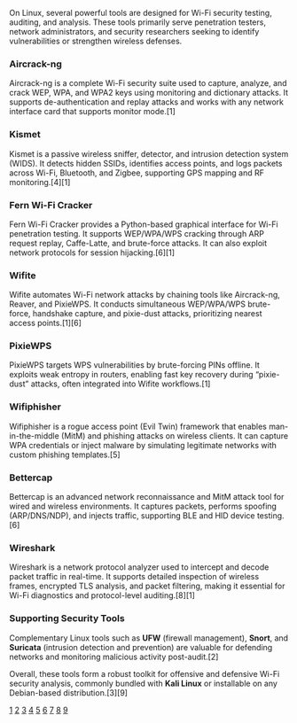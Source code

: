 On Linux, several powerful tools are designed for Wi-Fi security testing, auditing, and analysis. These tools primarily serve penetration testers, network administrators, and security researchers seeking to identify vulnerabilities or strengthen wireless defenses.

### Aircrack-ng
Aircrack-ng is a complete Wi-Fi security suite used to capture, analyze, and crack WEP, WPA, and WPA2 keys using monitoring and dictionary attacks. It supports de-authentication and replay attacks and works with any network interface card that supports monitor mode.[1]

### Kismet
Kismet is a passive wireless sniffer, detector, and intrusion detection system (WIDS). It detects hidden SSIDs, identifies access points, and logs packets across Wi-Fi, Bluetooth, and Zigbee, supporting GPS mapping and RF monitoring.[4][1]

### Fern Wi-Fi Cracker
Fern Wi-Fi Cracker provides a Python-based graphical interface for Wi-Fi penetration testing. It supports WEP/WPA/WPS cracking through ARP request replay, Caffe-Latte, and brute-force attacks. It can also exploit network protocols for session hijacking.[6][1]

### Wifite
Wifite automates Wi-Fi network attacks by chaining tools like Aircrack-ng, Reaver, and PixieWPS. It conducts simultaneous WEP/WPA/WPS brute-force, handshake capture, and pixie-dust attacks, prioritizing nearest access points.[1][6]

### PixieWPS
PixieWPS targets WPS vulnerabilities by brute-forcing PINs offline. It exploits weak entropy in routers, enabling fast key recovery during “pixie-dust” attacks, often integrated into Wifite workflows.[1]

### Wifiphisher
Wifiphisher is a rogue access point (Evil Twin) framework that enables man-in-the-middle (MitM) and phishing attacks on wireless clients. It can capture WPA credentials or inject malware by simulating legitimate networks with custom phishing templates.[5]

### Bettercap
Bettercap is an advanced network reconnaissance and MitM attack tool for wired and wireless environments. It captures packets, performs spoofing (ARP/DNS/NDP), and injects traffic, supporting BLE and HID device testing.[6]

### Wireshark
Wireshark is a network protocol analyzer used to intercept and decode packet traffic in real-time. It supports detailed inspection of wireless frames, encrypted TLS analysis, and packet filtering, making it essential for Wi-Fi diagnostics and protocol-level auditing.[8][1]

### Supporting Security Tools
Complementary Linux tools such as **UFW** (firewall management), **Snort**, and **Suricata** (intrusion detection and prevention) are valuable for defending networks and monitoring malicious activity post-audit.[2]

Overall, these tools form a robust toolkit for offensive and defensive Wi-Fi security analysis, commonly bundled with **Kali Linux** or installable on any Debian-based distribution.[3][9]

[1](https://www.infosecinstitute.com/resources/penetration-testing/kali-linux-top-8-tools-for-wireless-attacks/)
[2](https://tuxcare.com/blog/linux-security-tools/)
[3](https://www.kali.org/tools/)
[4](https://www.kismetwireless.net)
[5](https://github.com/wifiphisher/wifiphisher)
[6](https://www.techtarget.com/searchsecurity/tip/Top-Kali-Linux-tools-and-how-to-use-them)
[7](https://nccs.gov.in/public/events/Wi-Fi_Network_Analysis_Tools_v1.0.pdf)
[8](https://www.wireshark.org)
[9](https://www.kali.org)